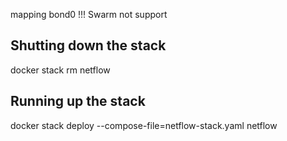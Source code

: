 mapping bond0
!!! Swarm not support

## Shutting down the stack
docker stack rm netflow

## Running up the stack
docker stack deploy --compose-file=netflow-stack.yaml netflow

